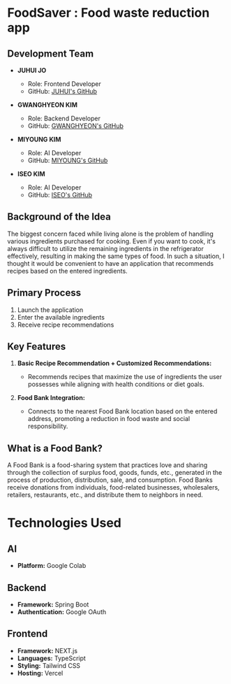 # FoodSaver : Food waste reduction app

## Development Team

- **JUHUI JO**
  - Role: Frontend Developer
  - GitHub: [JUHUI's GitHub](https://github.com/juhui88)

- **GWANGHYEON KIM**
  - Role: Backend Developer
  - GitHub: [GWANGHYEON's GitHub](https://github.com/g00hyun)

- **MIYOUNG KIM**
  - Role: AI Developer
  - GitHub: [MIYOUNG's GitHub](https://github.com/miy0ung)
 
- **ISEO KIM**
  - Role: AI Developer
  - GitHub: [ISEO's GitHub](https://github.com/iseo6702)
  
## Background of the Idea

The biggest concern faced while living alone is the problem of handling various ingredients purchased for cooking. Even if you want to cook, it's always difficult to utilize the remaining ingredients in the refrigerator effectively, resulting in making the same types of food. In such a situation, I thought it would be convenient to have an application that recommends recipes based on the entered ingredients.

## Primary Process

1. Launch the application
2. Enter the available ingredients
3. Receive recipe recommendations

## Key Features

1. **Basic Recipe Recommendation + Customized Recommendations:**
   - Recommends recipes that maximize the use of ingredients the user possesses while aligning with health conditions or diet goals.

2. **Food Bank Integration:**
   - Connects to the nearest Food Bank location based on the entered address, promoting a reduction in food waste and social responsibility.

## What is a Food Bank?

A Food Bank is a food-sharing system that practices love and sharing through the collection of surplus food, goods, funds, etc., generated in the process of production, distribution, sale, and consumption. Food Banks receive donations from individuals, food-related businesses, wholesalers, retailers, restaurants, etc., and distribute them to neighbors in need.


# Technologies Used

## AI
- **Platform:** Google Colab

## Backend
- **Framework:** Spring Boot
- **Authentication:** Google OAuth

## Frontend
- **Framework:** NEXT.js
- **Languages:** TypeScript
- **Styling:** Tailwind CSS
- **Hosting:** Vercel



